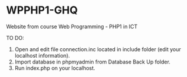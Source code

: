 # WPPHP1-GHQ
Website from course Web Programming - PHP1 in ICT

TO DO:

1. Open and edit file connection.inc located in include folder (edit your localhost information).
2. Import database in phpmyadmin from Database Back Up folder.
3. Run index.php on your localhost.
